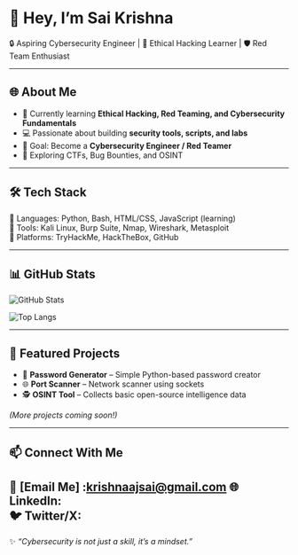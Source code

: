 # 👋 Hey, I’m Sai Krishna  

🔒 Aspiring Cybersecurity Engineer | 🚀 Ethical Hacking Learner | 🛡️ Red Team Enthusiast  

---

## 🌐 About Me  
- 🌱 Currently learning **Ethical Hacking, Red Teaming, and Cybersecurity Fundamentals**  
- 💻 Passionate about building **security tools, scripts, and labs**  
- 🎯 Goal: Become a **Cybersecurity Engineer / Red Teamer**  
- 🚀 Exploring CTFs, Bug Bounties, and OSINT  

---

## 🛠️ Tech Stack  
🔹 Languages: Python, Bash, HTML/CSS, JavaScript (learning)  
🔹 Tools: Kali Linux, Burp Suite, Nmap, Wireshark, Metasploit  
🔹 Platforms: TryHackMe, HackTheBox, GitHub  

---

## 📊 GitHub Stats  
![GitHub Stats](https://github-readme-stats.vercel.app/api?username=rio-sec&show_icons=true&theme=tokyonight)  

![Top Langs](https://github-readme-stats.vercel.app/api/top-langs/?username=rio-sec&layout=compact&theme=tokyonight)  

---

## 🚀 Featured Projects  
- 🔑 **Password Generator** – Simple Python-based password creator  
- 🌐 **Port Scanner** – Network scanner using sockets  
- 🕵️ **OSINT Tool** – Collects basic open-source intelligence data  

*(More projects coming soon!)*  

---

## 📫 Connect With Me  
📧 [Email Me] :krishnaajsai@gmail.com 
🌐 LinkedIn:  
🐦 Twitter/X:
---

✨ *“Cybersecurity is not just a skill, it’s a mindset.”*  
